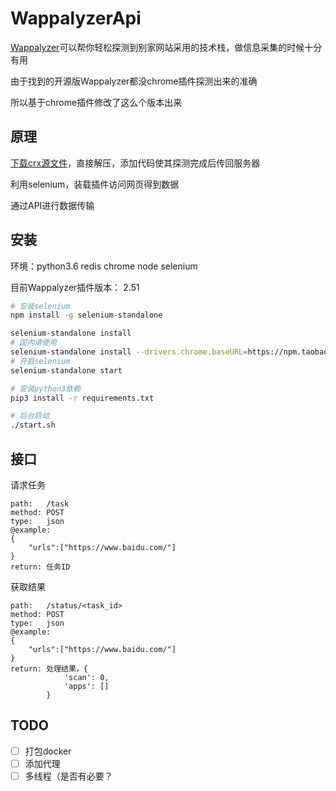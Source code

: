 # WappalyzerApi

[Wappalyzer](https://wappalyzer.com/)可以帮你轻松探测到别家网站采用的技术栈，做信息采集的时候十分有用

由于找到的开源版Wappalyzer都没chrome插件探测出来的准确

所以基于chrome插件修改了这么个版本出来

## 原理

[下载crx源文件](http://chrome-extension-downloader.com/)，直接解压，添加代码使其探测完成后传回服务器

利用selenium，装载插件访问网页得到数据

通过API进行数据传输

## 安装

环境：python3.6 redis chrome node selenium

目前Wappalyzer插件版本： 2.51

```bash
# 安装selenium
npm install -g selenium-standalone

selenium-standalone install
# 国内请使用
selenium-standalone install --drivers.chrome.baseURL=https://npm.taobao.org/mirrors/chromedriver --baseURL=https://npm.taobao.org/mirrors/selenium --drivers.firefox.baseURL=https://npm.taobao.org/mirrors/geckodriver
# 开启selenium
selenium-standalone start

# 安装python3依赖
pip3 install -r requirements.txt

# 后台启动
./start.sh
```

## 接口

请求任务

```
path:   /task
method: POST
type:   json
@example:
{
	"urls":["https://www.baidu.com/"]
}
return: 任务ID
```

获取结果

```
path:   /status/<task_id>
method: POST
type:   json
@example:
{
	"urls":["https://www.baidu.com/"]
}
return: 处理结果，{
            'scan': 0,
            'apps': []
        }
```

## TODO

- [ ] 打包docker
- [ ] 添加代理
- [ ] 多线程（是否有必要？